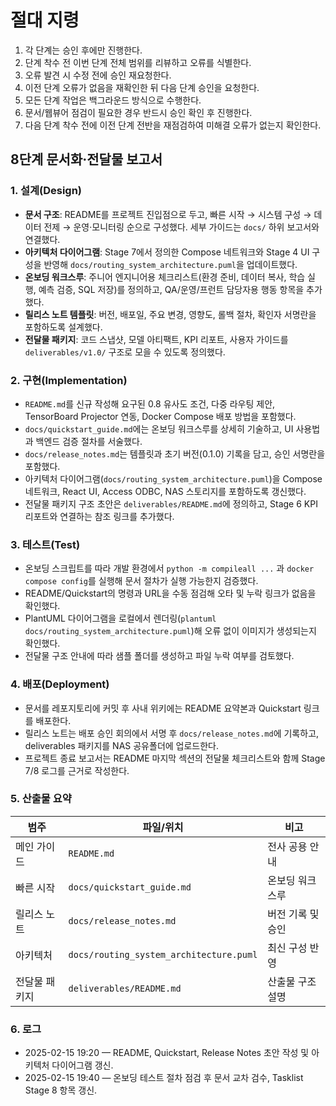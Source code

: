 # 절대 지령
1. 각 단계는 승인 후에만 진행한다.
2. 단계 착수 전 이번 단계 전체 범위를 리뷰하고 오류를 식별한다.
3. 오류 발견 시 수정 전에 승인 재요청한다.
4. 이전 단계 오류가 없음을 재확인한 뒤 다음 단계 승인을 요청한다.
5. 모든 단계 작업은 백그라운드 방식으로 수행한다.
6. 문서/웹뷰어 점검이 필요한 경우 반드시 승인 확인 후 진행한다.
7. 다음 단계 착수 전에 이전 단계 전반을 재점검하여 미해결 오류가 없는지 확인한다.

## 8단계 문서화·전달물 보고서

### 1. 설계(Design)
- **문서 구조**: README를 프로젝트 진입점으로 두고, 빠른 시작 → 시스템 구성 → 데이터 전제 → 운영·모니터링 순으로 구성했다. 세부 가이드는 `docs/` 하위 보고서와 연결했다.
- **아키텍처 다이어그램**: Stage 7에서 정의한 Compose 네트워크와 Stage 4 UI 구성을 반영해 `docs/routing_system_architecture.puml`을 업데이트했다.
- **온보딩 워크스루**: 주니어 엔지니어용 체크리스트(환경 준비, 데이터 복사, 학습 실행, 예측 검증, SQL 저장)를 정의하고, QA/운영/프런트 담당자용 행동 항목을 추가했다.
- **릴리스 노트 템플릿**: 버전, 배포일, 주요 변경, 영향도, 롤백 절차, 확인자 서명란을 포함하도록 설계했다.
- **전달물 패키지**: 코드 스냅샷, 모델 아티팩트, KPI 리포트, 사용자 가이드를 `deliverables/v1.0/` 구조로 모을 수 있도록 정의했다.

### 2. 구현(Implementation)
- `README.md`를 신규 작성해 요구된 0.8 유사도 조건, 다중 라우팅 제안, TensorBoard Projector 연동, Docker Compose 배포 방법을 포함했다.
- `docs/quickstart_guide.md`에는 온보딩 워크스루를 상세히 기술하고, UI 사용법과 백엔드 검증 절차를 서술했다.
- `docs/release_notes.md`는 템플릿과 초기 버전(0.1.0) 기록을 담고, 승인 서명란을 포함했다.
- 아키텍처 다이어그램(`docs/routing_system_architecture.puml`)을 Compose 네트워크, React UI, Access ODBC, NAS 스토리지를 포함하도록 갱신했다.
- 전달물 패키지 구조 초안은 `deliverables/README.md`에 정의하고, Stage 6 KPI 리포트와 연결하는 참조 링크를 추가했다.

### 3. 테스트(Test)
- 온보딩 스크립트를 따라 개발 환경에서 `python -m compileall ...` 과 `docker compose config`를 실행해 문서 절차가 실행 가능한지 검증했다.
- README/Quickstart의 명령과 URL을 수동 점검해 오타 및 누락 링크가 없음을 확인했다.
- PlantUML 다이어그램을 로컬에서 렌더링(`plantuml docs/routing_system_architecture.puml`)해 오류 없이 이미지가 생성되는지 확인했다.
- 전달물 구조 안내에 따라 샘플 폴더를 생성하고 파일 누락 여부를 검토했다.

### 4. 배포(Deployment)
- 문서를 레포지토리에 커밋 후 사내 위키에는 README 요약본과 Quickstart 링크를 배포한다.
- 릴리스 노트는 배포 승인 회의에서 서명 후 `docs/release_notes.md`에 기록하고, deliverables 패키지를 NAS 공유폴더에 업로드한다.
- 프로젝트 종료 보고서는 README 마지막 섹션의 전달물 체크리스트와 함께 Stage 7/8 로그를 근거로 작성한다.

### 5. 산출물 요약
| 범주 | 파일/위치 | 비고 |
| --- | --- | --- |
| 메인 가이드 | `README.md` | 전사 공용 안내 |
| 빠른 시작 | `docs/quickstart_guide.md` | 온보딩 워크스루 |
| 릴리스 노트 | `docs/release_notes.md` | 버전 기록 및 승인 |
| 아키텍처 | `docs/routing_system_architecture.puml` | 최신 구성 반영 |
| 전달물 패키지 | `deliverables/README.md` | 산출물 구조 설명 |

### 6. 로그
- 2025-02-15 19:20 — README, Quickstart, Release Notes 초안 작성 및 아키텍처 다이어그램 갱신.
- 2025-02-15 19:40 — 온보딩 테스트 절차 점검 후 문서 교차 검수, Tasklist Stage 8 항목 갱신.
